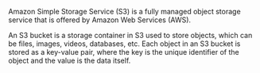 Amazon Simple Storage Service (S3) is a fully managed object storage service that is offered by Amazon Web Services (AWS). 

An S3 bucket is a storage container in S3 used to store objects, which can be files, images, videos, databases, etc. Each object in an S3 bucket is stored as a key-value pair, where the key is the unique identifier of the object and the value is the data itself.
